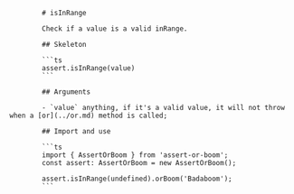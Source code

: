             # isInRange

            Check if a value is a valid inRange.

            ## Skeleton

            ```ts
            assert.isInRange(value)
            ```

            ## Arguments

            - `value` anything, if it's a valid value, it will not throw when a [or](../or.md) method is called;

            ## Import and use

            ```ts
            import { AssertOrBoom } from 'assert-or-boom';
            const assert: AssertOrBoom = new AssertOrBoom();

            assert.isInRange(undefined).orBoom('Badaboom');
            ```
